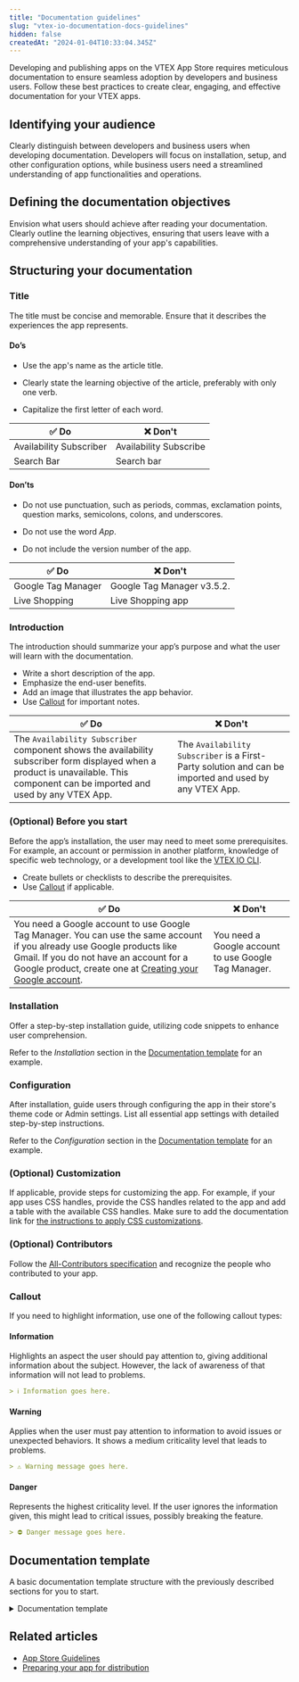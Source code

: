 ```yaml
---
title: "Documentation guidelines"
slug: "vtex-io-documentation-docs-guidelines"
hidden: false
createdAt: "2024-01-04T10:33:04.345Z"
---
```


Developing and publishing apps on the VTEX App Store requires meticulous documentation to ensure seamless adoption by developers and business users. Follow these best practices to create clear, engaging, and effective documentation for your VTEX apps.

## Identifying your audience

Clearly distinguish between developers and business users when developing documentation. Developers will focus on installation, setup, and other configuration options, while business users need a streamlined understanding of app functionalities and operations.

## Defining the documentation objectives

Envision what users should achieve after reading your documentation. Clearly outline the learning objectives, ensuring that users leave with a comprehensive understanding of your app's capabilities.

## Structuring your documentation

### Title

The title must be concise and memorable. Ensure that it describes the experiences the app represents.

#### Do’s

- Use the app's name as the article title.

- Clearly state the learning objective of the article, preferably with only one verb.

- Capitalize the first letter of each word.

| ✅ Do                  | ❌ Don't              |
|-------------------------|-----------------------|
| Availability Subscriber | Availability Subscribe|
| Search Bar              | Search bar            |

#### Don’ts

- Do not use punctuation, such as periods, commas, exclamation points, question marks, semicolons, colons, and underscores.

- Do not use the word _App_.

- Do not include the version number of the app.

| ✅ Do              | ❌ Don't                 |
|--------------------|---------------------------|
| Google Tag Manager | Google Tag Manager v3.5.2.|
| Live Shopping      | Live Shopping app         |

### Introduction

The introduction should summarize your app’s purpose and what the user will learn with the documentation.

- Write a short description of the app.
- Emphasize the end-user benefits.
- Add an image that illustrates the app behavior.
- Use [Callout](#callout) for important notes.

| ✅ Do | ❌ Don't |
|--------|----------|
| The `Availability Subscriber` component shows the availability subscriber form displayed when a product is unavailable. This component can be imported and used by any VTEX App. | The `Availability Subscriber` is a First-Party solution and can be imported and used by any VTEX App.|

### (Optional) Before you start

Before the app’s installation, the user may need to meet some prerequisites. For example, an account or permission in another platform, knowledge of specific web technology, or a development tool like the [VTEX IO CLI](https://developers.vtex.com/docs/guides/vtex-io-documentation-vtex-io-cli-installation-and-command-reference).

- Create bullets or checklists to describe the prerequisites.
- Use [Callout](#callout) if applicable.

| ✅ Do | ❌ Don't |
|--------|--------- |
| You need a Google account to use Google Tag Manager. You can use the same account if you already use Google products like Gmail. If you do not have an account for a Google product, create one at [Creating your Google account](https://support.google.com/accounts/answer/27441?hl=en). | You need a Google account to use Google Tag Manager.|

### Installation

Offer a step-by-step installation guide, utilizing code snippets to enhance user comprehension.

Refer to the _Installation_ section in the [Documentation template](#documentation-template) for an example.

### Configuration

After installation, guide users through configuring the app in their store's theme code or Admin settings. List all essential app settings with detailed step-by-step instructions.

Refer to the _Configuration_ section in the [Documentation template](#documentation-template) for an example.

### (Optional) Customization

If applicable, provide steps for customizing the app. For example, if your app uses CSS handles, provide the CSS handles related to the app and add a table with the available CSS handles. Make sure to add the documentation link for [the instructions to apply CSS customizations](https://developers.vtex.com/vtex-developer-docs/docs/vtex-io-documentation-using-css-handles-for-store-customization).

### (Optional) Contributors

Follow the [All-Contributors specification](https://github.com/all-contributors/all-contributors) and recognize the people who contributed to your app.

### Callout

If you need to highlight information, use one of the following callout types:

#### Information

Highlights an aspect the user should pay attention to, giving additional information about the subject. However, the lack of awareness of that information will not lead to problems.

```md
> ℹ️ Information goes here.
```

#### Warning

Applies when the user must pay attention to information to avoid issues or unexpected behaviors. It shows a medium criticality level that leads to problems.

```md
> ⚠️ Warning message goes here.
```

#### Danger

Represents the highest criticality level. If the user ignores the information given, this might lead to critical issues, possibly breaking the feature.

```md
> ⛔ Danger message goes here.
```

## Documentation template

A basic documentation template structure with the previously described sections for you to start.

<details>
<summary>Documentation template</summary>

# {Insert the app's name}

The `{insert app's name}` is responsible for `{app's purpose}` so you can `{job to be done}`.

![insert-an-image-preview](/)

## Before you start

You need to have `{insert what the user needs to have: an account in another platform, CLI, knowledge in another app, etc}`.

If you do not have `{insert what the user needs to have and how it can be done}`.

## Installation

  1. [Install](https://developers.vtex.com/vtex-developer-docs/docs/vtex-io-documentation-installing-an-app) the `{insert app's name}` app in the desired VTEX account by running `vtex install {appVendor}.{appName}` in your terminal.
  2. Open your store’s Store Theme app directory in your code editor.
  3. Open your app's `manifest.json file` and add the `{insert app's name}` app under the `peerDependencies` field.

      ```json

      "peerDependencies": {
          "vtex.{appName}": "{appVersion}"
      }
      ```

  4. Declare the `{insert app's name}` app in the desired template. For example:

      ```json

      "store.home": {
          "blocks": [
      +     "{app-name}",
          ]
      },
      ```

      *![insert-an-image-preview](/)*

## Configuration

Once you have installed the app, you can `{describe the app's configuration in the VTEX Admin, for example}`.

   1. `first step`.
   2. `Second step`.
   3. `Third step`.

## Customization

To apply CSS customizations to this and other blocks, follow the instructions given in the recipe on [Using CSS Handles for store customization](https://developers.vtex.com/vtex-developer-docs/docs/vtex-io-documentation-using-css-handles-for-store-customization).

| CSS Handles |
| ------------------ |
| csshandlesName |
| csshandlesName |
| csshandlesName |

## Contributors

Thanks go to these wonderful people:

- `{insert the GitHub username}`

This project follows the [all-contributors](https://github.com/all-contributors/all-contributors) specification. Contributions of any kind are welcome.

</details>

## Related articles

- [App Store Guidelines](https://developers.vtex.com/vtex-developer-docs/docs/vtex-io-documentation-homologation-requirements-for-vtex-app-store)
- [Preparing your app for distribution](https://developers.vtex.com/vtex-developer-docs/docs/vtex-io-documentation-preparing-your-app-distribution)

